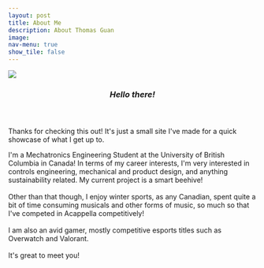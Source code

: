 ```yaml
---
layout: post
title: About Me
description: About Thomas Guan
image:
nav-menu: true
show_tile: false
---
```


<html>
<style>
    body {
        animation: fadeInAnimation ease 3s;
        animation-iteration-count: 1;
        animation-fill-mode: forwards;
    }

    @keyframes fadeInAnimation {
        0% {
            opacity: 0;
        }

        100% {
            opacity: 1;
        }
    }
</style>
	<section id="one" class="spotlights">
		<section>
			<a class="fade-in-image">
				<img src="https://t-guan.github.io/Portfolio/assets/images/pic.jpg"/>
			</a>
			<div class="content">
					<header class="major">
						<h3><i>Hello there!</i></h3>
					</header>
				<div class="inner">
					<p>Thanks for checking this out! It's just a small site I've made for a quick showcase of what I get up to.<br/></p>
					<p>I'm a Mechatronics Engineering Student at the University of British Columbia in Canada! In terms of my career interests, I'm very interested in controls engineering, mechanical and product design, and anything sustainability related. My current project is a smart beehive! <br/><br/>
					Other than that though, I enjoy winter sports, as any Canadian, spent quite a bit of time consuming musicals and other forms of music, so much so that I've competed in Acappella competitively! <br/><br/>
					I am also an avid gamer, mostly competitive esports titles such as Overwatch and Valorant.<br/><br/>
					It's great to meet you!
					</p>
				</div>
			</div>
		</section>
	</section>
</html>
